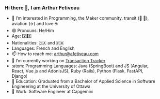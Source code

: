 ### Hi there 👋, I am Arthur Fetiveau

- 👀 I’m interested in Programming, the Maker community, transit (🚌 🚅), aviation (✈️) and love ☕
- 😄 Pronouns: He/Him
- Age: 2️⃣2️⃣
- Nationalities: 🇨🇦 and 🇫🇷
- Languages: French and English
- 📫 How to reach me: arthur@afetiveau.com
- 🔭 I’m currently working on [Transaction Tracker](https://alpha.transactions.afetiveau.com)
- :atom: Programming Languages: Java (SpringBoot) and JS (Angular, React, Vue.js and AdonisJS), Ruby (Rails), Python (Flask, FastAPI, Django)
- 🏫 Education: Graduated from a Bachelor of Applied Science in Software Engineering at the University of Ottawa
- 🏢 Work: Software Engineer at Capgemini
